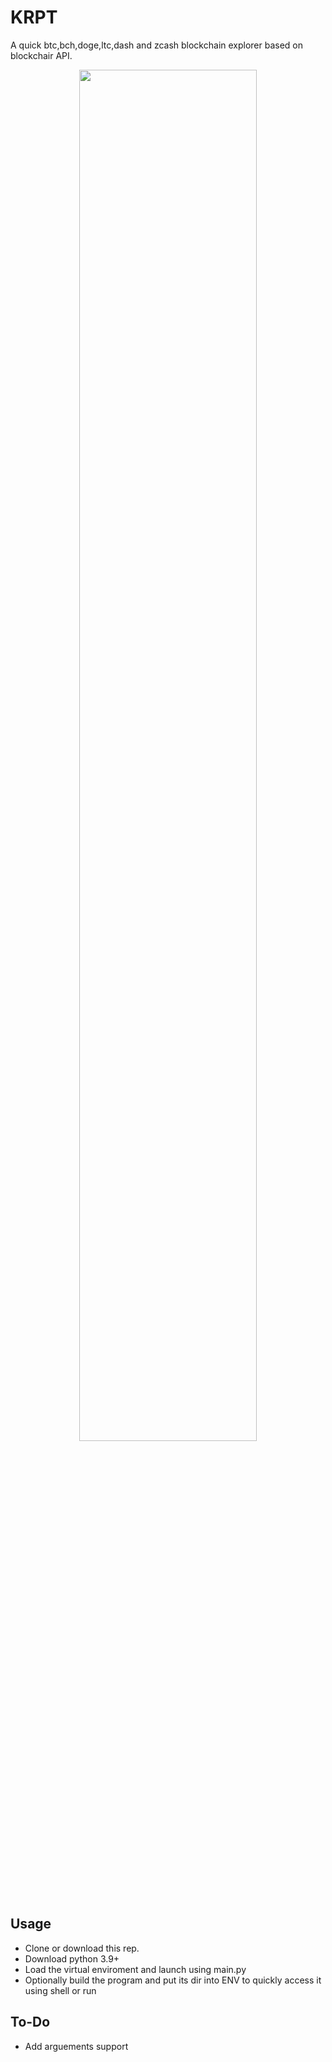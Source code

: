 # KRPT
A quick btc,bch,doge,ltc,dash and zcash blockchain explorer based on blockchair API.

<p align="center" width="100%">
    <img width="75%" src="https://i.ibb.co/mGgQhZz/py-QLn-XJl-Tn-An.png"> 
</p>

<h2>Usage</h2>
<UL>
  <LI> Clone or download this rep.</LI>
  <LI> Download python 3.9+ </LI>
  <LI> Load the virtual enviroment and launch using main.py </LI>
  <LI> Optionally build the program and put its dir into ENV to quickly access it using shell or run</LI>
  </UL>
  
  
<h2> To-Do </h2>
<UL>
  <LI> Add arguements support </Li>
 </ul>
